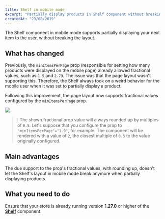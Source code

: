 ```yaml
---
title: Shelf in mobile mode
excerpt: "Partially display products in Shelf component without breaking the page layout."
createdAt: "29/08/2019"
---
```


The Shelf component in mobile mode supports partially displaying your next item to the user, without breaking the layout. 

## What has changed

Previously, the `minItemsPerPage` prop (responsible for setting how many products were displayed on the mobile page) already allowed fractional values, such as `1.5` and `2.79`. The issue was that the page layout wasn't supporting this. Therefore, the Shelf always took on a weird behavior for the mobile user when it was set to partially display a product. 

Following this improvement, the page layout now supports fractional values configured by the `minItemsPerPage` prop.

![](https://user-images.githubusercontent.com/52087100/63977586-983ddf00-ca8a-11e9-8b68-5d30e8d60c46.png)

> ℹ️ The shown fractional prop value will always rounded up by multiples of `0.5`. Let's suppose that you configure the prop to `"minItemsPerPage"="1.9"`, for example. The component will be rendered with a value of `2`, the closest multiple of `0.5` to the value originally configured. 

## Main advantages

The due support to the prop's fractional values, with rounding up, doesn't let the Shelf's layout in mobile mode break anymore when partially displaying products. 

## What you need to do

Ensure that your store is already running version **1.27.0** or higher of the [**Shelf**](https://github.com/vtex-apps/shelf) component. 
